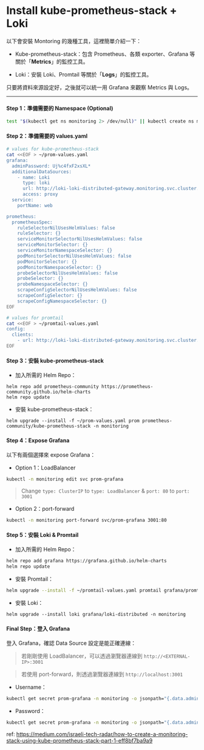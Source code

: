 # Install kube-prometheus-stack + Loki

以下會安裝 Montoring 的幾種工具，這裡簡單介紹一下：

* Kube-prometheus-stack：包含 Prometheus、各類 exporter、Grafana 等關於「**Metrics**」的監控工具。

* Loki：安裝 Loki、Promtail 等關於「**Logs**」的監控工具。

只要將資料來源設定好，之後就可以統一用 Grafana 來觀察 Metrics 與 Logs。

---

#### Step 1：準備需要的 Namespace (Optional)

```bash
test "$(kubectl get ns monitoring 2> /dev/null)" || kubectl create ns monitoring
```

#### Step 2：準備需要的 values.yaml

```bash
# values for kube-prometheus-stack
cat <<EOF > ~/prom-values.yaml
grafana:
  adminPassword: Uj%c4fxF2xsXL*
  additionalDataSources:
    - name: Loki
      type: loki
      url: http://loki-loki-distributed-gateway.monitoring.svc.cluster.local
      access: proxy
  service:
    portName: web

prometheus:
  prometheusSpec:
    ruleSelectorNilUsesHelmValues: false
    ruleSelector: {}
    serviceMonitorSelectorNilUsesHelmValues: false
    serviceMonitorSelector: {}
    serviceMonitorNamespaceSelector: {}
    podMonitorSelectorNilUsesHelmValues: false
    podMonitorSelector: {}
    podMonitorNamespaceSelector: {}
    probeSelectorNilUsesHelmValues: false
    probeSelector: {}
    probeNamespaceSelector: {}
    scrapeConfigSelectorNilUsesHelmValues: false
    scrapeConfigSelector: {}
    scrapeConfigNamespaceSelector: {}
EOF
```

```bash
# values for promtail
cat <<EOF > ~/promtail-values.yaml
config:
  clients:
    - url: http://loki-loki-distributed-gateway.monitoring.svc.cluster.local/loki/api/v1/push
EOF
```


#### Step 3：安裝 kube-prometheus-stack


* 加入所需的 Helm Repo：

```
helm repo add prometheus-community https://prometheus-community.github.io/helm-charts
helm repo update
```


* 安裝 kube-prometheus-stack：

```
helm upgrade --install -f ~/prom-values.yaml prom prometheus-community/kube-prometheus-stack -n monitoring
```

#### Step 4：Expose Grafana

以下有兩個選擇來 expose Grafana：

* Option 1：LoadBalancer
```bash
kubectl -n monitoring edit svc prom-grafana
```
> Change `type: ClusterIP` to `type: LoadBalancer` & `port: 80` to `port: 3001`


* Option 2：port-forward

```bash
kubectl -n monitoring port-forward svc/prom-grafana 3001:80
```

#### Step 5：安裝 Loki & Promtail

* 加入所需的 Helm Repo：

```bash
helm repo add grafana https://grafana.github.io/helm-charts
helm repo update
```

* 安裝 Promtail：

```bash
helm upgrade --install -f ~/promtail-values.yaml promtail grafana/promtail -n monitoring
```

* 安裝 Loki：
```
helm upgrade --install loki grafana/loki-distributed -n monitoring
```

#### Final Step：登入 Grafana

登入 Grafana，確認 Data Source 設定是能正確連線：

> 若剛剛使用 LoadBalancer，可以透過瀏覽器連線到 `http://<EXTERNAL-IP>:3001`

> 若使用 port-forward，則透過瀏覽器連線到 `http://localhost:3001`

* Username：

```bash
kubectl get secret prom-grafana -n monitoring -o jsonpath="{.data.admin-user}" | base64 --decode ; echo
```

* Password：

```bash
kubectl get secret prom-grafana -n monitoring -o jsonpath="{.data.admin-password}" | base64 --decode ; echo
```




ref:
https://medium.com/israeli-tech-radar/how-to-create-a-monitoring-stack-using-kube-prometheus-stack-part-1-eff8bf7ba9a9